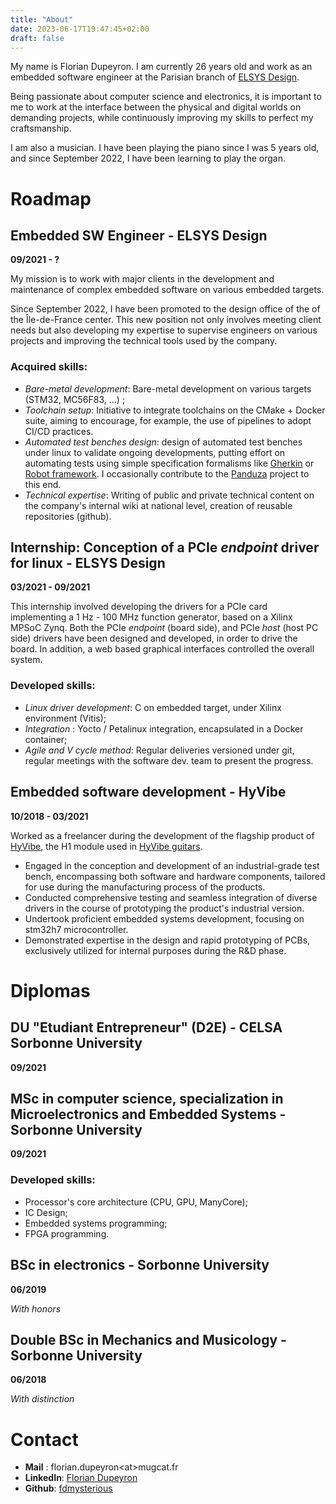 ```yaml
---
title: "About"
date: 2023-06-17T19:47:45+02:00
draft: false
---
```


My name is Florian Dupeyron. I am currently 26 years old and work as an
embedded software engineer at the Parisian branch of [ELSYS
Design](https://elsys-design.com).

Being passionate about computer science and electronics, it is important to me
to work at the interface between the physical and digital worlds on demanding
projects, while continuously improving my skills to perfect my craftsmanship.

I am also a musician. I have been playing the piano since I was 5 years old,
and since September 2022, I have been learning to play the organ.

# Roadmap

## Embedded SW Engineer - ELSYS Design

**09/2021 - ?**

My mission is to work with major clients in the development and maintenance of
complex embedded software on various embedded targets.

Since September 2022, I have been promoted to the
design office of the of the Île-de-France center. This new position not only involves
meeting client needs but also developing my expertise to supervise engineers on
various projects and improving the technical tools used by the company.


### Acquired skills:

- *Bare-metal development*:  Bare-metal development on various targets (STM32, MC56F83, ...) ;
- *Toolchain setup*: Initiative to integrate toolchains on the CMake + Docker
  suite, aiming to encourage, for example, the use of pipelines to adopt CI/CD
  practices.
- *Automated test benches design*: design of automated test benches under linux to validate
  ongoing developments, putting effort on automating tests using simple specification formalisms
  like [Gherkin](https://cucumber.io/docs/gherkin/) or [Robot framework](https://robotframework.org/).
  I occasionally contribute to the [Panduza](https://github.com/panduza) project to this end.
- *Technical expertise*: Writing of public and private technical content on the company's internal wiki at national level, creation of reusable repositories (github).

## Internship: Conception of a PCIe *endpoint* driver for linux - ELSYS Design

**03/2021 - 09/2021**

This internship involved developing the drivers for a PCIe card implementing a 1 Hz - 100 MHz function generator,
based on a Xilinx MPSoC Zynq. Both the PCIe *endpoint* (board side), and PCIe *host* (host PC side) drivers have been
designed and developed, in order to drive the board. In addition, a web based graphical interfaces
controlled the overall system.


### Developed skills:

- *Linux driver development*: C on embedded target, under Xilinx environment (Vitis);
- *Integration* : Yocto / Petalinux integration, encapsulated in a Docker container;
- *Agile and V cycle method*: Regular deliveries versioned under git, regular meetings with the software dev. team to present the progress.


## Embedded software development - HyVibe

**10/2018 - 03/2021**

Worked as a freelancer during the development of the flagship product of [HyVibe](https://hyvibe.audio),
the H1 module used in [HyVibe guitars](https://hyvibeguitar.com).

- Engaged in the conception and development of an industrial-grade test bench,
  encompassing both software and hardware components, tailored for use during the manufacturing
  process of the products.
- Conducted comprehensive testing and seamless integration of diverse drivers in the course of
  prototyping the product's industrial version.
- Undertook proficient embedded systems development, focusing on stm32h7 microcontroller.
- Demonstrated expertise in the design and rapid prototyping of PCBs, exclusively utilized for
  internal purposes during the R&D phase.

# Diplomas

## DU "Etudiant Entrepreneur" (D2E) - CELSA Sorbonne University

**09/2021**

## MSc in computer science, specialization in Microelectronics and Embedded Systems - Sorbonne University

**09/2021**

### Developed skills:

- Processor's core architecture (CPU, GPU, ManyCore);
- IC Design;
- Embedded systems programming;
- FPGA programming.

## BSc in electronics - Sorbonne University

**06/2019**

*With honors*


## Double BSc in Mechanics and Musicology - Sorbonne University

**06/2018**

*With distinction*


# Contact

- **Mail** : florian.dupeyron&lt;at&gt;mugcat.fr
- **LinkedIn**: [Florian Dupeyron](https://linkedin.com/in/florian-dupeyron)
- **Github**: [fdmysterious](https://github.com/fdmysterious)
